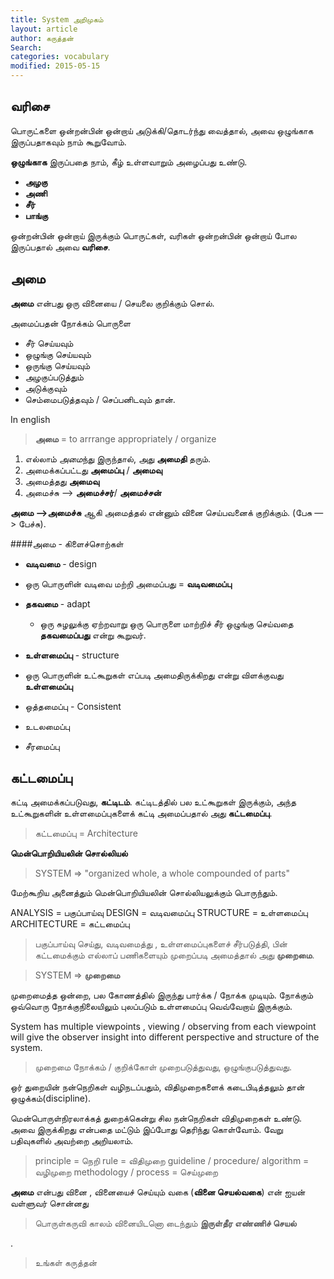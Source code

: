 ```yaml
---
title: System அறிமுகம்
layout: article 
author: கருத்தன்
Search:  
categories: vocabulary
modified: 2015-05-15
---
```

வரிசை 
--- 
பொருட்களை ஒன்றன்பின் ஒன்றாய் அடுக்கி/தொடர்ந்து வைத்தால், அவை 
ஒழுங்காக இருப்பதாகவும் நாம் கூறுவோம். 

**ஒழுங்காக** இருப்பதை நாம், கீழ் உள்ளவாறும் அழைப்பது உண்டு. 

- **அழகு** 
- **அணி** 
- **சீர்** 
- **பாங்கு** 

ஒன்றன்பின் ஒன்றாய் இருக்கும் பொருட்கள், வரிகள் ஒன்றன்பின் ஒன்றாய் போல இருப்பதால் அவை **வரிசை**. 

அமை 
--- 
**அமை** என்பது ஒரு வினையை / செயலை குறிக்கும் சொல்.   

அமைப்பதன் நோக்கம் பொருளை 

- சீர் செய்யவும் 
- ஒழுங்கு செய்யவும் 
- ஒருங்கு செய்யவும் 
- அழகுப்படுத்தும் 
- அடுக்குவும் 
- செம்மைபடுத்தவும் / செப்பனிடவும் தான். 

In english 
> **அமை** = to arrrange appropriately / organize 

 1. எல்லாம் *அமை*ந்து இருந்தால், அது **அமைதி** தரும்.  
 2. அமைக்கப்பட்டது **அமைப்பு** / **அமைவு**
 3. அமைத்தது **அமைவு**
 4. அமைச்சு --> **அமைச்சர்**/ **அமைச்சன்**
 
 **அமை -->அமைச்சு** ஆகி அமைத்தல் என்னும் வினை செய்பவனைக் குறிக்கும்.  (பேசு —> பேச்சு).   

####அமை - கிளைச்சொற்கள் 

- **வடிவமை** - design 
- ஒரு பொருளின் வடிவை மற்றி அமைப்பது = **வடிவமைப்பு** 

- **தகவமை** - adapt 
	- ஒரு சுழலுக்கு ஏற்றவாறு ஒரு பொருளை மாற்றிச் சீர் ஒழுங்கு செய்வதை **தகவமைப்பது** என்று கூறுவர். 

- **உள்ளமைப்பு** - structure 
- ஒரு பொருளின் உட்கூறுகள் எப்படி அமைதிருக்கிறது என்று 
விளக்குவது **உள்ளமைப்பு** 

- ஒத்தமைப்பு - Consistent 
- உடலமைப்பு 
- சீரமைப்பு 


கட்டமைப்பு 
--- 
கட்டி அமைக்கப்படுவது, **கட்டிடம்**. கட்டிடத்தில் பல உட்கூறுகள் இருக்கும், அந்த உட்கூறுகளின் உள்ளமைப்புகளைக் கட்டி அமைப்பதால் அது **கட்டமைப்பு**. 

>கட்டமைப்பு = Architecture 

**மென்பொறியியலின் சொல்லியல்**

> SYSTEM => "organized whole, a whole compounded of parts" 

மேற்கூறிய அனைத்தும் மென்பொறியியலின் சொல்லியலுக்கும் பொருந்தும். 

ANALYSIS = பகுப்பாய்வு 
DESIGN = வடிவமைப்பு 
STRUCTURE = உள்ளமைப்பு 
ARCHITECTURE = கட்டமைப்பு 

>பகுப்பாய்வு செய்து, வடிவமைத்து , உள்ளமைப்புகளைச் சீர்படுத்தி, பின்
>கட்டமைக்கும் எல்லாப் பணிகளையும் முறைப்படி அமைத்தால்
>அது **முறைமை**. 

> SYSTEM => **முறைமை**

முறைமைத்த ஒன்றை, பல கோணத்தில் இருந்து பார்க்க / நோக்க முடியும். நோக்கும் ஒவ்வொரு நோக்குநிலையிலும் புலப்படும் உள்ளமைப்பு வெவ்வேறாய் இருக்கும். 

System has multiple viewpoints , viewing / observing from each viewpoint will give the observer 
insight into different perspective and structure of the system. 

>முறைமை நோக்கம் / குறிக்கோள் முறைபடுத்துவது, ஒழுங்குபடுத்துவது. 

ஒர் துறையின் நன்நெறிகள் வழிநடப்பதும், விதிமுறைகளைக் கடைபிடித்தலும் தான் ஒழுக்கம்(discipline). 

மென்பொருள்நிரலாக்கத் துறைக்கென்று சில நன்நெறிகள் விதிமுறைகள் உண்டு. 
அவை இருக்கிறது என்பதை மட்டும் இப்போது தெரிந்து கொள்வோம். வேறு பதிவுகளில் அவற்றை அறியலாம். 

> principle = நெறி 
> rule = விதிமுறை 
> guideline / procedure/ algorithm = வழிமுறை 
> methodology / process = செய்முறை 

**அமை** என்பது வினை , வினையைச் செய்யும் வகை 
(**வினை செயல்வகை**) என் ஐயன் வள்ளுவர் சொன்னது 

>பொருள்கருவி காலம் வினையிடனொ டைந்தும் 
>**இருள்தீர எண்ணிச் செயல்** 

.

>உங்கள் கருத்தன் 